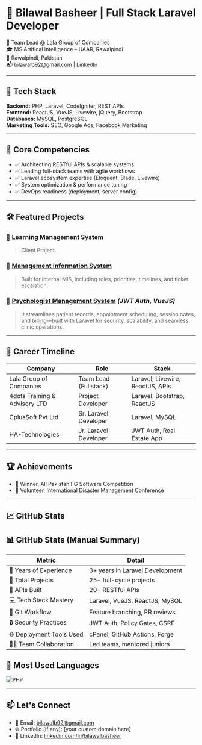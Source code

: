 # 👋 Bilawal Basheer | Full Stack Laravel Developer

🚀 Team Lead @ Lala Group of Companies  
🎓 MS Artifical Intelligence – UAAR, Rawalpindi  
📍 Rawalpindi, Pakistan  
📬 [bilawalb92@gmail.com](mailto:bilawalb92@gmail.com) | [LinkedIn](https://linkedin.com/in/bilawalbasheer)

---

## 💼 Tech Stack

**Backend:** PHP, Laravel, CodeIgniter, REST APIs  
**Frontend:** ReactJS, VueJS, Livewire, jQuery, Bootstrap  
**Databases:** MySQL, PostgreSQL  
**Marketing Tools:** SEO, Google Ads, Facebook Marketing  

---

## 🧠 Core Competencies

- ✅ Architecting RESTful APIs & scalable systems  
- ✅ Leading full-stack teams with agile workflows  
- ✅ Laravel ecosystem expertise (Eloquent, Blade, Livewire)  
- ✅ System optimization & performance tuning  
- ✅ DevOps readiness (deployment, server config)

---

## 🛠️ Featured Projects

### 🔹 [Learning Management System](https://lms.cspsacademy.com)  
> Client Project.

### 🔹 [Management Information System](https://panel.lalaservices.com/)  
> Built for internal MIS, including roles, priorities, timelines, and ticket escalation.

### 🔹 [Psychologist Management System](https://github.com/BilawalSh/real-estate-portal) *(JWT Auth, VueJS)*  
> It streamlines patient records, appointment scheduling, session notes, and billing—built with Laravel for security, scalability, and seamless clinic operations.

---

## 🧩 Career Timeline

| Company                        | Role                         | Stack                                 |
|-------------------------------|------------------------------|----------------------------------------|
| Lala Group of Companies       | Team Lead (Fullstack)        | Laravel, Livewire, ReactJS, APIs       |
| 4dots Training & Advisory LTD | Project Developer            | Laravel, Bootstrap, ReactJS            |
| CplusSoft Pvt Ltd             | Sr. Laravel Developer        | Laravel, MySQL                         |
| HA-Technologies               | Jr. Laravel Developer        | JWT Auth, Real Estate App              |

---

## 🏆 Achievements

- 🥇 Winner, All Pakistan FG Software Competition  
- 🤝 Volunteer, International Disaster Management Conference  

---

## 📈 GitHub Stats

## 📊 GitHub Stats (Manual Summary)

| Metric                     | Detail                          |
|----------------------------|----------------------------------|
| 🔧 Years of Experience     | 3+ years in Laravel Development |
| 💼 Total Projects          | 25+ full-cycle projects         |
| 🚀 APIs Built              | 20+ RESTful APIs                |
| 💻 Tech Stack Mastery      | Laravel, VueJS, ReactJS, MySQL |
| 🧠 Git Workflow            | Feature branching, PR reviews   |
| 🔒 Security Practices      | JWT Auth, Policy Gates, CSRF    |
| 🌐 Deployment Tools Used   | cPanel, GitHub Actions, Forge  |
| 🧑‍🏫 Team Collaboration     | Led teams, mentored juniors     |

## 📘 Most Used Languages

![PHP](https://img.shields.io/badge/PHP-100%25-777BB4?style=for-the-badge&logo=php)


---

## 📫 Let's Connect

- 📩 Email: bilawalb92@gmail.com  
- 🌐 Portfolio (if any): [your custom domain here]  
- 💼 LinkedIn: [linkedin.com/in/bilawalbasheer](https://linkedin.com/in/bilawalbasheer)


